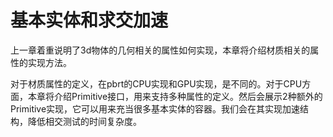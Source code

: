 # 基本实体和求交加速

上一章着重说明了3d物体的几何相关的属性如何实现，本章将介绍材质相关的属性的实现方法。

对于材质属性的定义，在pbrt的CPU实现和GPU实现，是不同的。对于CPU方面，本章将介绍Primitive接口，用来支持多种属性的定义。然后会展示2种额外的Primitive实现，它可以用来充当很多基本实体的容器。我们会在其实现加速结构，降低相交测试的时间复杂度。